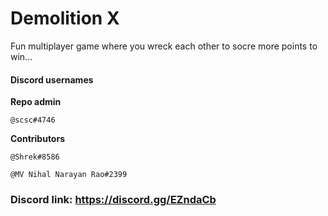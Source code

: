 # Demolition X

Fun multiplayer game where you wreck each other to socre more points to win...

#### **Discord usernames**

**Repo admin**

    @scsc#4746

**Contributors**

    @Shrek#8586

    @MV Nihal Narayan Rao#2399

### Discord link: https://discord.gg/EZndaCb
